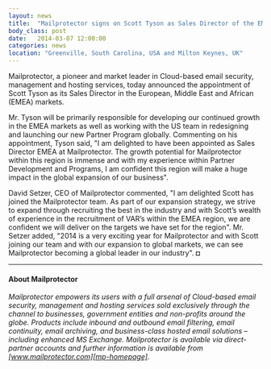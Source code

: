 ```yaml
---
layout: news
title:  "Mailprotector signs on Scott Tyson as Sales Director of the EMEA markets"
body_class: post
date:   2014-03-07 12:00:00
categories: news
location: "Greenville, South Carolina, USA and Milton Keynes, UK"
---
```

              
Mailprotector, a pioneer and market leader in Cloud-based email security, management and hosting services, today announced the appointment of Scott Tyson as its Sales Director in the European, Middle East and African (EMEA) markets.

Mr. Tyson will be primarily responsible for developing our continued growth in the EMEA markets as well as working with the US team in redesigning and launching our new Partner Program globally. Commenting on his appointment, Tyson said, "I am delighted to have been appointed as Sales Director EMEA at Mailprotector. The growth potential for Mailprotector within this region is immense and with my experience within Partner Development and Programs, I am confident this region will make a huge impact in the global expansion of our business".

David Setzer, CEO of Mailprotector commented, "I am delighted Scott has joined the Mailprotector team. As part of our expansion strategy, we strive to expand through recruiting the best in the industry and with Scott’s wealth of experience in the recruitment of VAR’s within the EMEA region, we are confident we will deliver on the targets we have set for the region".
Mr. Setzer added, "2014 is a very exciting year for Mailprotector and with Scott joining our team and with our expansion to global markets, we can see Mailprotector becoming a global leader in our industry". &#9688;

***

#### About Mailprotector
*Mailprotector empowers its users with a full arsenal of Cloud-based email security, management and hosting services sold exclusively through the channel to businesses, government entities and non-profits around the globe. Products include inbound and outbound email filtering, email continuity, email archiving, and business-class hosted email solutions – including enhanced MS Exchange. Mailprotector is available via direct-partner accounts and further information is available from [www.mailprotector.com][mp-homepage].*

[mp-homepage]: http://www.mailprotector.co.uk



